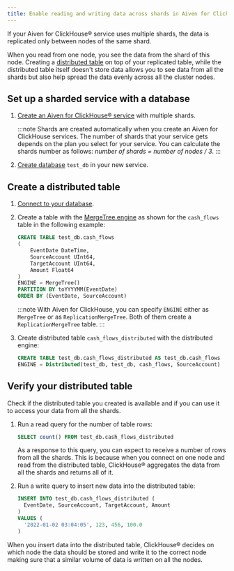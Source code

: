 ```yaml
---
title: Enable reading and writing data across shards in Aiven for ClickHouse®
---
```


If your Aiven for ClickHouse® service uses multiple shards, the data is replicated only between nodes of the same shard.

When you read from one node, you see the data from the shard of this node.
Creating a [distributed table](https://clickhouse.com/docs/en/engines/table-engines/special/distributed/)
on top of your replicated table, while the distributed table itself doesn't
store data allows you to see data from all the shards but also help spread the
data evenly across all the cluster nodes.

## Set up a sharded service with a database

1.  [Create an Aiven for ClickHouse® service](/docs/platform/howto/create_new_service)
    with multiple shards.

    :::note
    Shards are created automatically when you create an Aiven for ClickHouse
    services. The number of shards that your service gets depends on the
    plan you select for your service. You can calculate the shards number as
    follows: *number of shards = number of nodes / 3*.
    :::

1.  [Create database](/docs/products/clickhouse/howto/manage-databases-tables#create-a-clickhouse-database) `test_db` in your new service.

## Create a distributed table

1.  [Connect to your database](/docs/products/clickhouse/howto/connect-with-clickhouse-cli).
1.  Create a table with the [MergeTree
    engine](https://clickhouse.com/docs/en/engines/table-engines/mergetree-family/mergetree/)
    as shown for the `cash_flows` table in the following example:

    ```sql
    CREATE TABLE test_db.cash_flows
    (
        EventDate DateTime,
        SourceAccount UInt64,
        TargetAccount UInt64,
        Amount Float64
    )
    ENGINE = MergeTree()
    PARTITION BY toYYYYMM(EventDate)
    ORDER BY (EventDate, SourceAccount)
    ```

    :::note
    With Aiven for ClickHouse, you can specify `ENGINE` either as
    `MergeTree` or as `ReplicationMergeTree`. Both of them create a
    `ReplicationMergeTree` table.
    :::

1.  Create distributed table `cash_flows_distributed` with the
    distributed engine:

    ```sql
    CREATE TABLE test_db.cash_flows_distributed AS test_db.cash_flows
    ENGINE = Distributed(test_db, test_db, cash_flows, SourceAccount)
    ```

## Verify your distributed table

Check if the distributed table you created is available and if you can
use it to access your data from all the shards.

1.  Run a read query for the number of table rows:

    ```sql
    SELECT count() FROM test_db.cash_flows_distributed
    ```

    As a response to this query, you can expect to receive a number of rows
    from all the shards. This is because when you connect on one node and
    read from the distributed table, ClickHouse® aggregates the data from
    all the shards and returns all of it.

1.  Run a write query to insert new data into the distributed table:

    ```sql
    INSERT INTO test_db.cash_flows_distributed (
      EventDate, SourceAccount, TargetAccount, Amount
    )
    VALUES (
      '2022-01-02 03:04:05', 123, 456, 100.0
    )
    ```

When you insert data into the distributed table, ClickHouse® decides on
which node the data should be stored and write it to the correct node
making sure that a similar volume of data is written on all the nodes.
